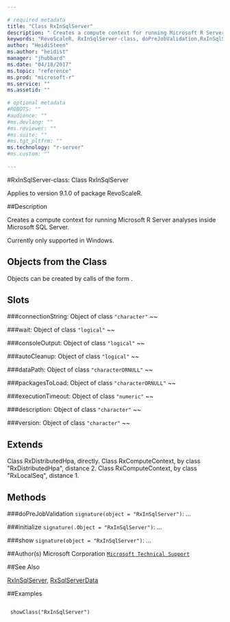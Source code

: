 ```yaml
--- 
 
# required metadata 
title: "Class RxInSqlServer" 
description: " Creates a compute context for running Microsoft R Server analyses inside Microsoft SQL Server.  Currently only supported in Windows. " 
keywords: "RevoScaleR, RxInSqlServer-class, doPreJobValidation,RxInSqlServer-method, initialize,RxInSqlServer-method, show,RxInSqlServer-method, classes" 
author: "HeidiSteen"
ms.author: "heidist" 
manager: "jhubbard" 
ms.date: "04/18/2017" 
ms.topic: "reference" 
ms.prod: "microsoft-r" 
ms.service: "" 
ms.assetid: "" 
 
# optional metadata 
#ROBOTS: "" 
#audience: "" 
#ms.devlang: "" 
#ms.reviewer: "" 
#ms.suite: "" 
#ms.tgt_pltfrm: "" 
ms.technology: "r-server" 
#ms.custom: "" 
 
--- 
```

 
 
 
 
 
 
 #RxInSqlServer-class: Class RxInSqlServer

 Applies to version 9.1.0 of package RevoScaleR.
 
 ##Description
 
Creates a compute context for running Microsoft R Server analyses inside Microsoft SQL Server.

Currently only supported in Windows.
 
 
 ## Objects from the Class 

 
Objects can be created by calls of the form .

 
 ## Slots 

 


###connectionString:
Object of class `"character"` ~~ 



###wait:
Object of class `"logical"` ~~ 


###consoleOutput:
Object of class `"logical"` ~~ 


###autoCleanup:
Object of class `"logical"` ~~ 




###dataPath:
Object of class `"characterORNULL"` ~~ 



###packagesToLoad:
Object of class `"characterORNULL"` ~~ 



###executionTimeout:
Object of class `"numeric"` ~~ 


###description:
Object of class `"character"` ~~ 


###version:
Object of class `"character"` ~~ 



 
 ## Extends 

 
Class RxDistributedHpa, directly.
Class RxComputeContext, by class "RxDistributedHpa", distance 2.
Class RxComputeContext, by class "RxLocalSeq", distance 1.
 
 ## Methods 

 


###doPreJobValidation
`signature(object = "RxInSqlServer")`: ... 


###initialize
`signature(.Object = "RxInSqlServer")`: ... 


###show
`signature(object = "RxInSqlServer")`: ... 



 
 
 ##Author(s)
 Microsoft Corporation [`Microsoft Technical Support`](https://go.microsoft.com/fwlink/?LinkID=698556&clcid=0x409)
 
 
 ##See Also
 
[RxInSqlServer](rxinsqlserver.md),
[RxSqlServerData](rxsqlserverdata.md)
   
 ##Examples

 ```
   
  showClass("RxInSqlServer")
 
```
 
 
